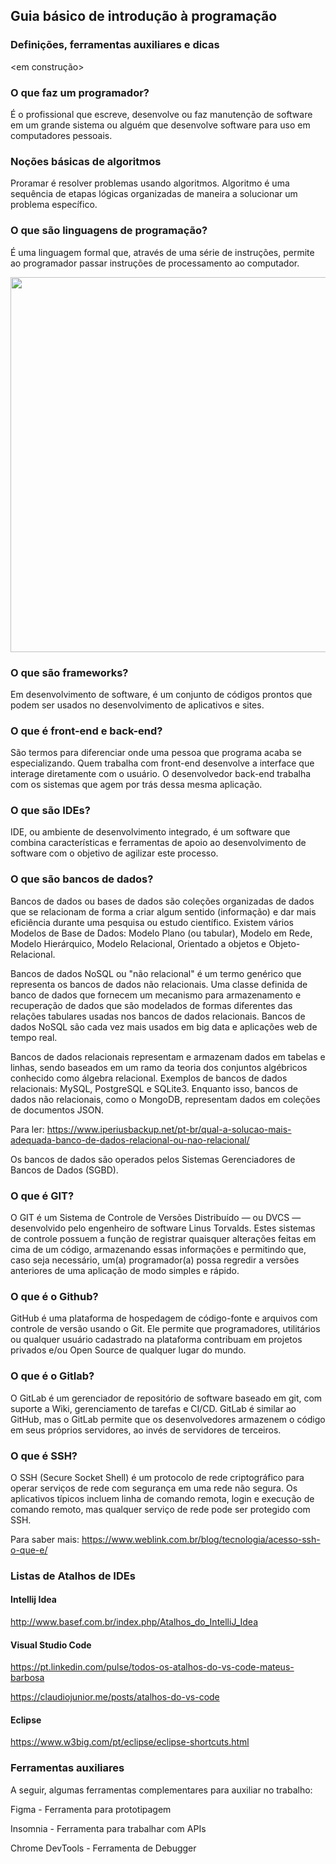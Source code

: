 ## Guia básico de introdução à programação
### Definições, ferramentas auxiliares e dicas
<em construção>

### O que faz um programador?
É o profissional que escreve, desenvolve ou faz manutenção de software em um grande sistema ou alguém que desenvolve software para uso em computadores pessoais.

### Noções básicas de algoritmos
Proramar é resolver problemas usando algoritmos. Algoritmo é uma sequência de etapas lógicas organizadas de maneira a solucionar um problema específico.

### O que são linguagens de programação?
É uma linguagem formal que, através de uma série de instruções, permite ao programador passar instruções de processamento ao computador.

<div align = "center">
<img src="https://user-images.githubusercontent.com/36556279/128284472-867902b0-840a-43e6-9513-364269d814bc.png" width = "600px" />
</div>

### O que são frameworks?
Em desenvolvimento de software, é um conjunto de códigos prontos que podem ser usados no desenvolvimento de aplicativos e sites.

### O que é front-end e back-end?
São termos para diferenciar onde uma pessoa que programa acaba se especializando. Quem trabalha com front-end desenvolve a interface que interage diretamente com o usuário. O desenvolvedor back-end trabalha com os sistemas que agem por trás dessa mesma aplicação.

### O que são IDEs?
IDE, ou ambiente de desenvolvimento integrado, é um software que combina características e ferramentas de apoio ao desenvolvimento de software com o objetivo de agilizar este processo.

### O que são bancos de dados?
Bancos de dados ou bases de dados são coleções organizadas de dados que se relacionam de forma a criar algum sentido (informação) e dar mais eficiência durante uma pesquisa ou estudo científico. Existem vários Modelos de Base de Dados: Modelo Plano (ou tabular), Modelo em Rede, Modelo Hierárquico, Modelo Relacional, Orientado a objetos e Objeto-Relacional. 

Bancos de dados NoSQL ou "não relacional" é um termo genérico que representa os bancos de dados não relacionais. Uma classe definida de banco de dados que fornecem um mecanismo para armazenamento e recuperação de dados que são modelados de formas diferentes das relações tabulares usadas nos bancos de dados relacionais. Bancos de dados NoSQL são cada vez mais usados em big data e aplicações web de tempo real. 

Bancos de dados relacionais representam e armazenam dados em tabelas e linhas, sendo baseados em um ramo da teoria dos conjuntos algébricos conhecido como álgebra relacional. Exemplos de bancos de dados relacionais: MySQL, PostgreSQL e SQLite3. Enquanto isso, bancos de dados não relacionais, como o MongoDB, representam dados em coleções de documentos JSON.

Para ler: https://www.iperiusbackup.net/pt-br/qual-a-solucao-mais-adequada-banco-de-dados-relacional-ou-nao-relacional/

Os bancos de dados são operados pelos Sistemas Gerenciadores de Bancos de Dados (SGBD).

### O que é GIT?

O GIT é um Sistema de Controle de Versões Distribuído — ou DVCS — desenvolvido pelo engenheiro de software Linus Torvalds. Estes sistemas de controle possuem a função de registrar quaisquer alterações feitas em cima de um código, armazenando essas informações e permitindo que, caso seja necessário, um(a) programador(a) possa regredir a versões anteriores de uma aplicação de modo simples e rápido.

### O que é o Github?

GitHub é uma plataforma de hospedagem de código-fonte e arquivos com controle de versão usando o Git. Ele permite que programadores, utilitários ou qualquer usuário cadastrado na plataforma contribuam em projetos privados e/ou Open Source de qualquer lugar do mundo.

### O que é o Gitlab?

O GitLab é um gerenciador de repositório de software baseado em git, com suporte a Wiki, gerenciamento de tarefas e CI/CD. GitLab é similar ao GitHub, mas o GitLab permite que os desenvolvedores armazenem o código em seus próprios servidores, ao invés de servidores de terceiros.

### O que é SSH?

O SSH (Secure Socket Shell) é um protocolo de rede criptográfico para operar serviços de rede com segurança em uma rede não segura. Os aplicativos típicos incluem linha de comando remota, login e execução de comando remoto, mas qualquer serviço de rede pode ser protegido com SSH.

Para saber mais: https://www.weblink.com.br/blog/tecnologia/acesso-ssh-o-que-e/

### Listas de Atalhos de IDEs

#### Intellij Idea

http://www.basef.com.br/index.php/Atalhos_do_IntelliJ_Idea

#### Visual Studio Code

https://pt.linkedin.com/pulse/todos-os-atalhos-do-vs-code-mateus-barbosa

https://claudiojunior.me/posts/atalhos-do-vs-code

#### Eclipse

https://www.w3big.com/pt/eclipse/eclipse-shortcuts.html

### Ferramentas auxiliares

A seguir, algumas ferramentas complementares para auxiliar no trabalho:

Figma - Ferramenta para prototipagem

Insomnia - Ferramenta para trabalhar com APIs

Chrome DevTools - Ferramenta de Debugger

